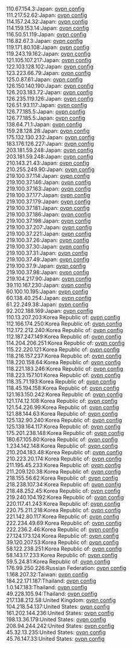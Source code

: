 110.67.154.3:Japan: [ovpn config](vpn/110_67_154_3.ovpn)  
111.217.52.62:Japan: [ovpn config](vpn/111_217_52_62.ovpn)  
114.157.24.32:Japan: [ovpn config](vpn/114_157_24_32.ovpn)  
114.159.153.14:Japan: [ovpn config](vpn/114_159_153_14.ovpn)  
116.50.51.119:Japan: [ovpn config](vpn/116_50_51_119.ovpn)  
116.82.67.3:Japan: [ovpn config](vpn/116_82_67_3.ovpn)  
119.171.80.108:Japan: [ovpn config](vpn/119_171_80_108.ovpn)  
119.243.19.162:Japan: [ovpn config](vpn/119_243_19_162.ovpn)  
121.105.107.217:Japan: [ovpn config](vpn/121_105_107_217.ovpn)  
122.103.128.102:Japan: [ovpn config](vpn/122_103_128_102.ovpn)  
123.223.66.79:Japan: [ovpn config](vpn/123_223_66_79.ovpn)  
125.0.87.61:Japan: [ovpn config](vpn/125_0_87_61.ovpn)  
126.150.140.190:Japan: [ovpn config](vpn/126_150_140_190.ovpn)  
126.203.183.72:Japan: [ovpn config](vpn/126_203_183_72.ovpn)  
126.235.119.126:Japan: [ovpn config](vpn/126_235_119_126.ovpn)  
126.51.93.117:Japan: [ovpn config](vpn/126_51_93_117.ovpn)  
126.77.185.5:Japan: [ovpn config](vpn/126_77_185_5.ovpn)  
126.77.185.5:Japan: [ovpn config](vpn/126_77_185_5.ovpn)  
138.64.71.1:Japan: [ovpn config](vpn/138_64_71_1.ovpn)  
159.28.128.28:Japan: [ovpn config](vpn/159_28_128_28.ovpn)  
175.132.130.232:Japan: [ovpn config](vpn/175_132_130_232.ovpn)  
183.176.126.227:Japan: [ovpn config](vpn/183_176_126_227.ovpn)  
203.181.59.248:Japan: [ovpn config](vpn/203_181_59_248.ovpn)  
203.181.59.248:Japan: [ovpn config](vpn/203_181_59_248.ovpn)  
210.143.21.43:Japan: [ovpn config](vpn/210_143_21_43.ovpn)  
210.255.249.90:Japan: [ovpn config](vpn/210_255_249_90.ovpn)  
219.100.37.114:Japan: [ovpn config](vpn/219_100_37_114.ovpn)  
219.100.37.146:Japan: [ovpn config](vpn/219_100_37_146.ovpn)  
219.100.37.163:Japan: [ovpn config](vpn/219_100_37_163.ovpn)  
219.100.37.177:Japan: [ovpn config](vpn/219_100_37_177.ovpn)  
219.100.37.179:Japan: [ovpn config](vpn/219_100_37_179.ovpn)  
219.100.37.181:Japan: [ovpn config](vpn/219_100_37_181.ovpn)  
219.100.37.186:Japan: [ovpn config](vpn/219_100_37_186.ovpn)  
219.100.37.198:Japan: [ovpn config](vpn/219_100_37_198.ovpn)  
219.100.37.207:Japan: [ovpn config](vpn/219_100_37_207.ovpn)  
219.100.37.221:Japan: [ovpn config](vpn/219_100_37_221.ovpn)  
219.100.37.26:Japan: [ovpn config](vpn/219_100_37_26.ovpn)  
219.100.37.30:Japan: [ovpn config](vpn/219_100_37_30.ovpn)  
219.100.37.31:Japan: [ovpn config](vpn/219_100_37_31.ovpn)  
219.100.37.49:Japan: [ovpn config](vpn/219_100_37_49.ovpn)  
219.100.37.9:Japan: [ovpn config](vpn/219_100_37_9.ovpn)  
219.100.37.98:Japan: [ovpn config](vpn/219_100_37_98.ovpn)  
219.104.217.90:Japan: [ovpn config](vpn/219_104_217_90.ovpn)  
39.110.167.230:Japan: [ovpn config](vpn/39_110_167_230.ovpn)  
60.100.10.195:Japan: [ovpn config](vpn/60_100_10_195.ovpn)  
60.138.40.254:Japan: [ovpn config](vpn/60_138_40_254.ovpn)  
61.22.249.38:Japan: [ovpn config](vpn/61_22_249_38.ovpn)  
92.202.188.169:Japan: [ovpn config](vpn/92_202_188_169.ovpn)  
110.13.207.203:Korea Republic of: [ovpn config](vpn/110_13_207_203.ovpn)  
112.166.174.250:Korea Republic of: [ovpn config](vpn/112_166_174_250.ovpn)  
112.172.212.240:Korea Republic of: [ovpn config](vpn/112_172_212_240.ovpn)  
112.187.247.149:Korea Republic of: [ovpn config](vpn/112_187_247_149.ovpn)  
114.204.206.251:Korea Republic of: [ovpn config](vpn/114_204_206_251.ovpn)  
115.22.220.121:Korea Republic of: [ovpn config](vpn/115_22_220_121.ovpn)  
118.216.157.237:Korea Republic of: [ovpn config](vpn/118_216_157_237.ovpn)  
118.220.158.64:Korea Republic of: [ovpn config](vpn/118_220_158_64.ovpn)  
118.221.183.246:Korea Republic of: [ovpn config](vpn/118_221_183_246.ovpn)  
118.223.157.101:Korea Republic of: [ovpn config](vpn/118_223_157_101.ovpn)  
118.35.71.193:Korea Republic of: [ovpn config](vpn/118_35_71_193.ovpn)  
118.45.194.158:Korea Republic of: [ovpn config](vpn/118_45_194_158.ovpn)  
121.163.150.242:Korea Republic of: [ovpn config](vpn/121_163_150_242.ovpn)  
121.174.12.108:Korea Republic of: [ovpn config](vpn/121_174_12_108.ovpn)  
121.54.226.99:Korea Republic of: [ovpn config](vpn/121_54_226_99.ovpn)  
121.88.144.63:Korea Republic of: [ovpn config](vpn/121_88_144_63.ovpn)  
125.132.90.240:Korea Republic of: [ovpn config](vpn/125_132_90_240.ovpn)  
125.139.164.117:Korea Republic of: [ovpn config](vpn/125_139_164_117.ovpn)  
175.201.238.148:Korea Republic of: [ovpn config](vpn/175_201_238_148.ovpn)  
180.67.105.80:Korea Republic of: [ovpn config](vpn/180_67_105_80.ovpn)  
1.234.142.148:Korea Republic of: [ovpn config](vpn/1_234_142_148.ovpn)  
210.204.183.48:Korea Republic of: [ovpn config](vpn/210_204_183_48.ovpn)  
210.223.20.174:Korea Republic of: [ovpn config](vpn/210_223_20_174.ovpn)  
211.195.45.233:Korea Republic of: [ovpn config](vpn/211_195_45_233.ovpn)  
211.209.120.38:Korea Republic of: [ovpn config](vpn/211_209_120_38.ovpn)  
218.155.56.62:Korea Republic of: [ovpn config](vpn/218_155_56_62.ovpn)  
218.238.107.34:Korea Republic of: [ovpn config](vpn/218_238_107_34.ovpn)  
218.48.252.45:Korea Republic of: [ovpn config](vpn/218_48_252_45.ovpn)  
219.240.104.192:Korea Republic of: [ovpn config](vpn/219_240_104_192.ovpn)  
220.117.41.243:Korea Republic of: [ovpn config](vpn/220_117_41_243.ovpn)  
220.75.211.218:Korea Republic of: [ovpn config](vpn/220_75_211_218.ovpn)  
221.142.80.117:Korea Republic of: [ovpn config](vpn/221_142_80_117.ovpn)  
222.234.49.69:Korea Republic of: [ovpn config](vpn/222_234_49_69.ovpn)  
222.236.2.46:Korea Republic of: [ovpn config](vpn/222_236_2_46.ovpn)  
27.124.173.124:Korea Republic of: [ovpn config](vpn/27_124_173_124.ovpn)  
39.120.207.53:Korea Republic of: [ovpn config](vpn/39_120_207_53.ovpn)  
58.122.238.251:Korea Republic of: [ovpn config](vpn/58_122_238_251.ovpn)  
58.143.17.233:Korea Republic of: [ovpn config](vpn/58_143_17_233.ovpn)  
59.5.24.81:Korea Republic of: [ovpn config](vpn/59_5_24_81.ovpn)  
176.99.250.226:Russian Federation: [ovpn config](vpn/176_99_250_226.ovpn)  
1.168.207.32:Taiwan: [ovpn config](vpn/1_168_207_32.ovpn)  
184.22.171.187:Thailand: [ovpn config](vpn/184_22_171_187.ovpn)  
1.0.147.183:Thailand: [ovpn config](vpn/1_0_147_183.ovpn)  
49.228.105.94:Thailand: [ovpn config](vpn/49_228_105_94.ovpn)  
217.138.212.58:United Kingdom: [ovpn config](vpn/217_138_212_58.ovpn)  
104.218.54.137:United States: [ovpn config](vpn/104_218_54_137.ovpn)  
161.202.144.236:United States: [ovpn config](vpn/161_202_144_236.ovpn)  
198.13.36.179:United States: [ovpn config](vpn/198_13_36_179.ovpn)  
208.94.244.242:United States: [ovpn config](vpn/208_94_244_242.ovpn)  
45.32.13.235:United States: [ovpn config](vpn/45_32_13_235.ovpn)  
45.76.147.33:United States: [ovpn config](vpn/45_76_147_33.ovpn)  
